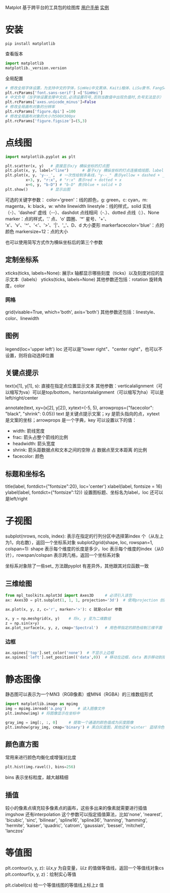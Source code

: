 Matplot
基于跨平台的工具包的绘图库
[用户手册](https://matplotlib.org/stable/users/index.html)
[实例](https://matplotlib.org/3.7.0/gallery/index.html)

# 安装
`pip install matplotlib`

查看版本
```py
import matplotlib
matplotlib._version.version
```

全局配置
```py
# 修改全局字体设置，为支持中文的字体，SimHei中文黑体、Kaiti楷体、LiSu隶书、FangSong仿宋、YouYuan幼圆、STSong华文宋体
plt.rcParams['font.sans-serif'] =['SimHei']
# 中文负号（当字体设置支撑中文后,必须设置符号,否则当数值中出现负值时,负号无法显示）
plt.rcParams['axes.unicode_minus']=False
# 修改全局画布对象的分辨率
plt.rcParams['figure.dpi'] =100
# 修改全局画布对象的大小为500X300px
plt.rcParams['figure.figsize']=(5,3)
```

# 点线图
```py
import matplotlib.pyplot as plt

plt.scatter(x, y)   # 直接显示x/y 横纵坐标的打点图
plt.plot(x, y, label="line")      # 基于x/y 横纵坐标的打点连接成线图，label 是该线在图例中的显示文本
plt.plot(x, y, 'y--_',  # 一次性绘制多条线，"y--_" 表示yellow + dashed + _
         x+3, y, "r:x", # "r:x" 表示red + dotted + x
         x+6, y, "b-D") # "b-D" 表示blue + solid + D
plt.show()          # 显示出图
```
可选的关键字参数：
color='green'：线的颜色，g: green，c: cyan，m: magenta，k: black，w: white
linewidth
linestyle：线的样式，solid 实线（-）、'dashed' 虚线（--）、dashdot 点线相间（-.）、dotted 点线（:）、None
marker：点的样式，'.' 点、'o' 圆圈、'*' 星号、'+'、 'x'、'v'、'^'、'<'、'>'、'|'、'_'、D、d 大小菱形
markerfacecolor='blue'：点的颜色
markersize=12：点的大小

也可以使用简写方式作为横纵坐标后的第三个参数

## 定制坐标系
xticks(ticks, labels=None): 展示x 轴都显示哪些刻度（ticks）以及刻度对应的显示文本（labels）
yticks(ticks, labels=None)
其他参数还包括：rotation 旋转角度，color 

### 网格
grid(visable=True, which='both', axis='both')
其他参数还包括：linestyle、color、linewidth

## 图例
legend(loc='upper left')
loc 还可以是"lower right"、"center right"，也可以不设置，则将自动选择位置

## 关键点提示
text(x[1], y[1], s): 直接在指定点位置显示文本
其他参数：verticalalignment（可以缩写为va）可以是top/bottom，herizontalalignment（可以缩写为ha）可以是left/right/center

annotate(text, xy=(x[2], y[2]), xytext=(-5, 5), arrowprops={"facecolor": "black", "shrink": 0.05})
text 是关键点提示文案；xy 是箭头指向的点，xytext 是文案的坐标；arrowprops 是一个字典，key 可以设置以下的值：
+ width: 箭线宽度
+ frac: 箭头占整个箭线的比例
+ headwidth: 箭头宽度
+ shrink: 箭头距数据点和文本之间的空隙 占 数据点至文本距离 的比例
+ facecolor: 颜色

## 标题和坐标名
title(label, fontdict={"fontsize":20}, loc='center')
xlabel(label, fontsize = 16)
ylabel(label, fontdict={"fontsize":12})
设置图标题、坐标名为label，loc 还可以是left/right

# 子视图
subplot(nrows, ncols, index): 表示在指定的行列分区中选择第index 个（从左上为1，向右数），返回一个坐标系对象
subplot2grid(shape, loc, rowspan=1, colspan=1): shape 表示每个维度的长度是多少，loc 表示每个维度的index（从0计），rowspan/colspan 表示跨几格，返回一个坐标系对象

坐标系对象除了一些set_ 方法跟pyplot 有差异外，其他跟其对应函数一致

## 三维绘图
```py
from mpl_toolkits.mplot3d import Axes3D     # 必须引入该包
ax: Axes3D = plt.subplot(1, 1, 1, projection='3d')  # 使用projection 创建3维坐标图

ax.plot(x, y, z, c='r', marker='>'): c 就是color 参数

x, y = np.meshgrid(x, y)    # 将x, y 变为二维数组
z = np.sin(x+y)
ax.plot_surface(x, y, z, cmap='Spectral')   # 用色带指定的颜色绘制三维平面
```

### 边框
```py
ax.spines['top'].set_color('none')  # 不显示上边框
ax.spines['left'].set_position(('data',0))  # 移动左边框，data 表示移动到指定刻度，axes 表示移动比例（0~1），outward 表示向外移动几个数据点
```

# 静态图像
静态图可以表示为一个M*N*3（RGB像素）或M*N*4（RGBA）的三维数组形式

```py
import matplotlib.image as mpimg
img = mpimg.imread('a.png')     # 读入图像文件
plt.imshow(img) # 将图像显示在坐标中

gray_img = img[:, :, 0]     # 提取一个通道的颜色值成为灰度图像
plt.imshow(gray_img, cmap='binary') # 黑白灰度图，其他还有'winter' 蓝绿冷色，'Spectral' 彩虹谱
```

## 颜色直方图
常用来进行颜色均衡化或增强对比度

```py
plt.hist(img.ravel(), bins=256)
```
bins 表示坐标粒度，越大越精细

## 插值
较小的像素点填充较多像素点的画布，这些多出来的像素就需要进行插值
imgshow 还有interpolation 这个参数可以指定插值算法，比如'none', 'nearest', 'bicubic', 'sinc', 'bilinear', 'spline16', 'spline36', 'hanning', 'hamming', 'hermite', 'kaiser', 'quadric', 'catrom', 'gaussian', 'bessel', 'mitchell', 'lanczos'

# 等值图
plt.contour(x, y, z): 以x,y 为自变量，以z 的值做等值线，返回一个等值线对象cs
plt.contourf(x, y, z)：绘制实心等值

plt.clabel(cs) 给一个等值线图的等值线上标上z 值

